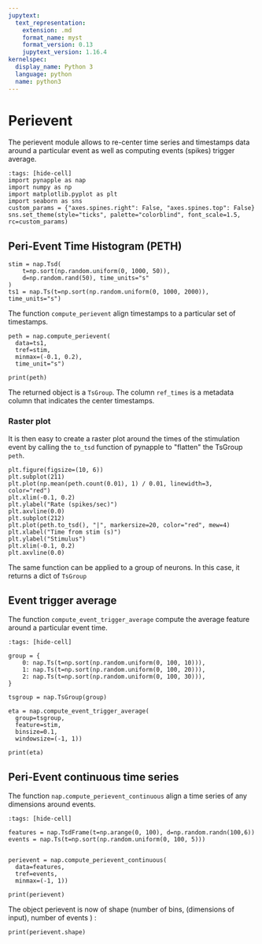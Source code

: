 ```yaml
---
jupytext:
  text_representation:
    extension: .md
    format_name: myst
    format_version: 0.13
    jupytext_version: 1.16.4
kernelspec:
  display_name: Python 3
  language: python
  name: python3
---
```


# Perievent

The perievent module allows to re-center time series and timestamps data around a particular event as well as computing events (spikes) trigger average.

```{code-cell} ipython3
:tags: [hide-cell]
import pynapple as nap
import numpy as np
import matplotlib.pyplot as plt
import seaborn as sns
custom_params = {"axes.spines.right": False, "axes.spines.top": False}
sns.set_theme(style="ticks", palette="colorblind", font_scale=1.5, rc=custom_params)
```

## Peri-Event Time Histogram (PETH)


```{code-cell} ipython3
stim = nap.Tsd(
    t=np.sort(np.random.uniform(0, 1000, 50)), 
    d=np.random.rand(50), time_units="s"
)
ts1 = nap.Ts(t=np.sort(np.random.uniform(0, 1000, 2000)), time_units="s")
```

The function `compute_perievent` align timestamps to a particular set of timestamps.

```{code-cell} ipython3
peth = nap.compute_perievent(
  data=ts1, 
  tref=stim, 
  minmax=(-0.1, 0.2), 
  time_unit="s")

print(peth)
```

The returned object is a `TsGroup`. The column `ref_times` is a 
metadata column that indicates the center timestamps.

### Raster plot

It is then easy to create a raster plot around the times of the 
stimulation event by calling the `to_tsd` function of pynapple 
to "flatten" the TsGroup `peth`.

```{code-cell} ipython3
plt.figure(figsize=(10, 6))
plt.subplot(211)
plt.plot(np.mean(peth.count(0.01), 1) / 0.01, linewidth=3, color="red")
plt.xlim(-0.1, 0.2)
plt.ylabel("Rate (spikes/sec)")
plt.axvline(0.0)
plt.subplot(212)
plt.plot(peth.to_tsd(), "|", markersize=20, color="red", mew=4)
plt.xlabel("Time from stim (s)")
plt.ylabel("Stimulus")
plt.xlim(-0.1, 0.2)
plt.axvline(0.0)
```

The same function can be applied to a group of neurons. 
In this case, it returns a dict of `TsGroup`

## Event trigger average

The function `compute_event_trigger_average` compute the average feature around a particular event time.

```{code-cell}
:tags: [hide-cell]

group = {
    0: nap.Ts(t=np.sort(np.random.uniform(0, 100, 10))),
    1: nap.Ts(t=np.sort(np.random.uniform(0, 100, 20))),
    2: nap.Ts(t=np.sort(np.random.uniform(0, 100, 30))),
}

tsgroup = nap.TsGroup(group)
```
```{code-cell}
eta = nap.compute_event_trigger_average(
  group=tsgroup, 
  feature=stim, 
  binsize=0.1, 
  windowsize=(-1, 1))

print(eta)
```


## Peri-Event continuous time series

The function `nap.compute_perievent_continuous` align a time series of any dimensions around events.

```{code-cell}
:tags: [hide-cell]

features = nap.TsdFrame(t=np.arange(0, 100), d=np.random.randn(100,6))
events = nap.Ts(t=np.sort(np.random.uniform(0, 100, 5)))
```

```{code-cell}

perievent = nap.compute_perievent_continuous(
  data=features, 
  tref=events, 
  minmax=(-1, 1))

print(perievent)
```

The object perievent is now of shape (number of bins, (dimensions of input), number of events ) : 


```{code-cell}
print(perievent.shape)
```







